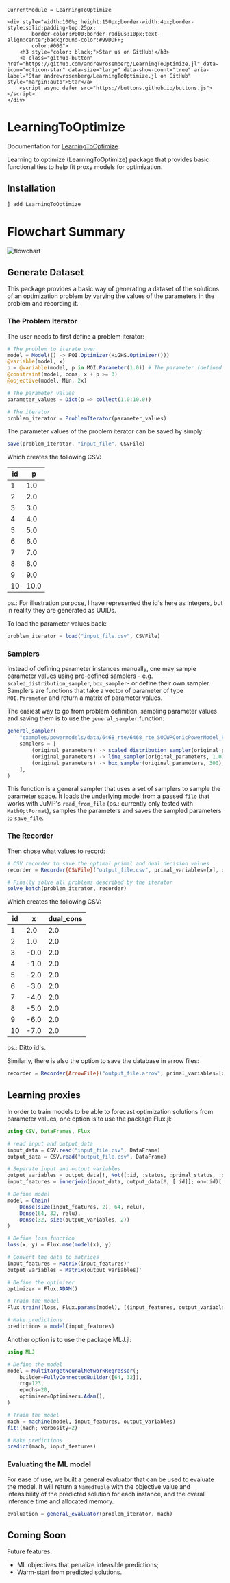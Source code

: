 ```@meta
CurrentModule = LearningToOptimize
```

```@raw html
<div style="width:100%; height:150px;border-width:4px;border-style:solid;padding-top:25px;
        border-color:#000;border-radius:10px;text-align:center;background-color:#99DDFF;
        color:#000">
    <h3 style="color: black;">Star us on GitHub!</h3>
    <a class="github-button" href="https://github.com/andrewrosemberg/LearningToOptimize.jl" data-icon="octicon-star" data-size="large" data-show-count="true" aria-label="Star andrewrosemberg/LearningToOptimize.jl on GitHub" style="margin:auto">Star</a>
    <script async defer src="https://buttons.github.io/buttons.js"></script>
</div>
```

# LearningToOptimize

Documentation for [LearningToOptimize](https://github.com/andrewrosemberg/LearningToOptimize.jl).

Learning to optimize (LearningToOptimize) package that provides basic functionalities to help fit proxy models for optimization.

## Installation

```julia
] add LearningToOptimize
```

# Flowchart Summary

![flowchart](docs/src/assets/L2O.png)

## Generate Dataset
This package provides a basic way of generating a dataset of the solutions of an optimization problem by varying the values of the parameters in the problem and recording it.

### The Problem Iterator

The user needs to first define a problem iterator:

```julia
# The problem to iterate over
model = Model(() -> POI.Optimizer(HiGHS.Optimizer()))
@variable(model, x)
p = @variable(model, p in MOI.Parameter(1.0)) # The parameter (defined using POI)
@constraint(model, cons, x + p >= 3)
@objective(model, Min, 2x)

# The parameter values
parameter_values = Dict(p => collect(1.0:10.0))

# The iterator
problem_iterator = ProblemIterator(parameter_values)
```

The parameter values of the problem iterator can be saved by simply:

```julia
save(problem_iterator, "input_file", CSVFile)
```

Which creates the following CSV:

| id |  p  |
|----|-----|
|  1 | 1.0 |
|  2 | 2.0 |
|  3 | 3.0 |
|  4 | 4.0 |
|  5 | 5.0 |
|  6 | 6.0 |
|  7 | 7.0 |
|  8 | 8.0 |
|  9 | 9.0 |
| 10 | 10.0|

ps.: For illustration purpose, I have represented the id's here as integers, but in reality they are generated as UUIDs.

To load the parameter values back:

```julia
problem_iterator = load("input_file.csv", CSVFile)
```

### Samplers

Instead of defining parameter instances manually, one may sample parameter values using pre-defined samplers - e.g. `scaled_distribution_sampler`, `box_sampler`- or define their own sampler. Samplers are functions that take a vector of parameter of type `MOI.Parameter` and return a matrix of parameter values.

The easiest way to go from problem definition, sampling parameter values and saving them is to use the `general_sampler` function: 

```julia
general_sampler(
    "examples/powermodels/data/6468_rte/6468_rte_SOCWRConicPowerModel_POI_load.mof.json";
    samplers = [
        (original_parameters) -> scaled_distribution_sampler(original_parameters, 10000),
        (original_parameters) -> line_sampler(original_parameters, 1.01:0.01:1.25),
        (original_parameters) -> box_sampler(original_parameters, 300),
    ],
)
```

This function is a general sampler that uses a set of samplers to sample the parameter space. 
It loads the underlying model from a passed `file` that works with JuMP's `read_from_file` (ps.: currently only tested with `MathOptFormat`), samples the parameters and saves the sampled parameters to `save_file`.

### The Recorder

Then chose what values to record:

```julia
# CSV recorder to save the optimal primal and dual decision values
recorder = Recorder{CSVFile}("output_file.csv", primal_variables=[x], dual_variables=[cons])

# Finally solve all problems described by the iterator
solve_batch(problem_iterator, recorder)
```

Which creates the following CSV:

| id |   x  | dual_cons |
|----|------|-----------|
|  1 |  2.0 |       2.0 |
|  2 |  1.0 |       2.0 |
|  3 | -0.0 |       2.0 |
|  4 | -1.0 |       2.0 |
|  5 | -2.0 |       2.0 |
|  6 | -3.0 |       2.0 |
|  7 | -4.0 |       2.0 |
|  8 | -5.0 |       2.0 |
|  9 | -6.0 |       2.0 |
| 10 | -7.0 |       2.0 |

ps.: Ditto id's.

Similarly, there is also the option to save the database in arrow files:

```julia
recorder = Recorder{ArrowFile}("output_file.arrow", primal_variables=[x], dual_variables=[cons])
```

## Learning proxies

In order to train models to be able to forecast optimization solutions from parameter values, one option is to use the package Flux.jl:

```julia
using CSV, DataFrames, Flux

# read input and output data
input_data = CSV.read("input_file.csv", DataFrame)
output_data = CSV.read("output_file.csv", DataFrame)

# Separate input and output variables
output_variables = output_data[!, Not([:id, :status, :primal_status, :dual_status, :objective, :time])] # just predict solutions
input_features = innerjoin(input_data, output_data[!, [:id]]; on=:id)[!, Not(:id)] # just use success solves

# Define model
model = Chain(
    Dense(size(input_features, 2), 64, relu),
    Dense(64, 32, relu),
    Dense(32, size(output_variables, 2))
)

# Define loss function
loss(x, y) = Flux.mse(model(x), y)

# Convert the data to matrices
input_features = Matrix(input_features)'
output_variables = Matrix(output_variables)'

# Define the optimizer
optimizer = Flux.ADAM()

# Train the model
Flux.train!(loss, Flux.params(model), [(input_features, output_variables)], optimizer)

# Make predictions
predictions = model(input_features)
```

Another option is to use the package MLJ.jl:

```julia
using MLJ

# Define the model
model = MultitargetNeuralNetworkRegressor(;
    builder=FullyConnectedBuilder([64, 32]),
    rng=123,
    epochs=20,
    optimiser=Optimisers.Adam(),
)

# Train the model
mach = machine(model, input_features, output_variables)
fit!(mach; verbosity=2)

# Make predictions
predict(mach, input_features)

```

### Evaluating the ML model

For ease of use, we built a general evaluator that can be used to evaluate the model.
It will return a `NamedTuple` with the objective value and infeasibility of the 
predicted solution for each instance, and the overall inference time and allocated memory.

```julia
evaluation = general_evaluator(problem_iterator, mach)
```

## Coming Soon

Future features:
 - ML objectives that penalize infeasible predictions;
 - Warm-start from predicted solutions.
